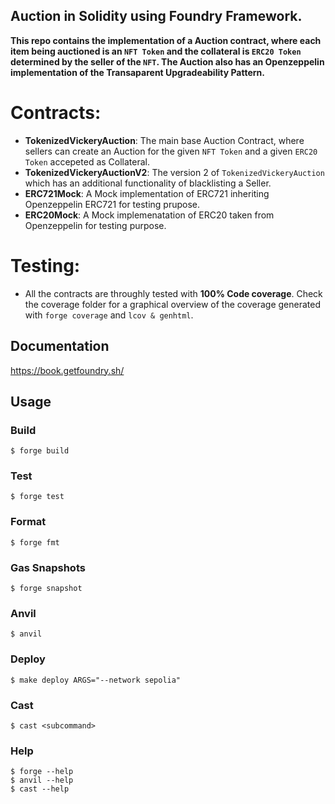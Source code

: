 ## Auction in Solidity using Foundry Framework.

**This repo contains the implementation of a Auction contract, where each item being auctioned is an `NFT Token` and the collateral is `ERC20 Token` determined by the seller of the `NFT`. The Auction also has an Openzeppelin implementation of the Transaparent Upgradeability Pattern.**

# Contracts:

- **TokenizedVickeryAuction**: The main base Auction Contract, where sellers can create an Auction for the given `NFT Token` and a given `ERC20 Token` accepeted as Collateral.
- **TokenizedVickeryAuctionV2**: The version 2 of `TokenizedVickeryAuction` which has an additional functionality of blacklisting a Seller.
- **ERC721Mock**: A Mock implementation of ERC721 inheriting Openzeppelin ERC721 for testing prupose.
- **ERC20Mock**: A Mock implemenatation of ERC20 taken from Openzeppelin for testing purpose.

# Testing:

- All the contracts are throughly tested with **100% Code coverage**. Check the coverage folder for a graphical overview of the coverage generated with `forge coverage` and `lcov & genhtml`.

## Documentation

https://book.getfoundry.sh/

## Usage

### Build

```shell
$ forge build
```

### Test

```shell
$ forge test
```

### Format

```shell
$ forge fmt
```

### Gas Snapshots

```shell
$ forge snapshot
```

### Anvil

```shell
$ anvil
```

### Deploy

```shell
$ make deploy ARGS="--network sepolia"
```

### Cast

```shell
$ cast <subcommand>
```

### Help

```shell
$ forge --help
$ anvil --help
$ cast --help
```
